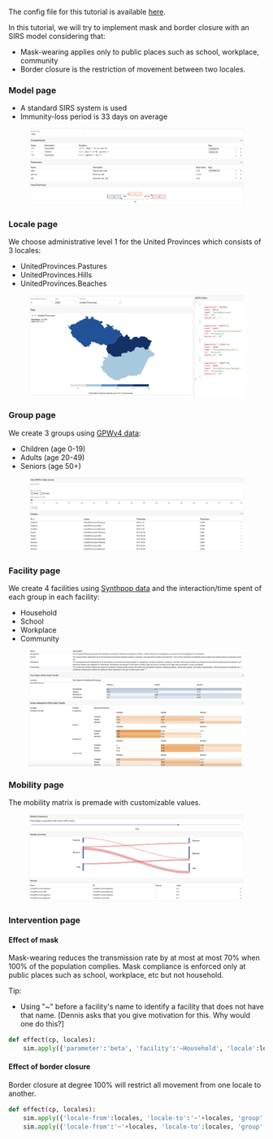 The config file for this tutorial is available [here](/assets/mask_border/SIRMB.json).

In this tutorial, we will try to implement mask and border closure with an SIRS model considering that:
- Mask-wearing  applies only to public places such as school, workplace, community
- Border closure is the restriction of movement between two locales.

### Model page

- A standard SIRS system is used
- Immunity-loss period is 33 days on average

<figure>
    <img src="/assets/mask_border/SIRMB.png" alt="model-parameters"/>  
</figure>

### Locale page

We choose administrative level 1 for the United Provinces which consists of 3 locales:
- UnitedProvinces.Pastures
- UnitedProvinces.Hills
- UnitedProvinces.Beaches

<figure>
    <img src="/assets/mask_border/SIRMB-locale.png" alt="model-parameters"/>  
</figure>

### Group page

We create 3 groups using [GPWv4 data](https://sedac.ciesin.columbia.edu/data/collection/gpw-v4):
- Children (age 0-19)
- Adults (age 20-49)
- Seniors (age 50+)

<figure>
    <img src="/assets/mask_border/SIRMB-group.png" alt="model-parameters" />  
</figure>

### Facility page

We create 4 facilities using [Synthpop data](https://github.com/InstituteforDiseaseModeling/synthpops) and the interaction/time spent of each group in each facility:
- Household
- School
- Workplace
- Community

<figure>
    <img src="/assets/mask_border/SIRMB-facility.png" alt="model-parameters"/>  
</figure>

### Mobility page

The mobility matrix is premade with customizable values.

<figure>
    <img src="/assets/mask_border/SIRMB-mobility.png" alt="model-parameters"/>
</figure>

### Intervention page

#### Effect of mask
Mask-wearing reduces the transmission rate by at most at most 70% when 100% of the population complies. Mask compliance is enforced only at public places such as school, workplace, etc but not household.

Tip:
- Using "~" before a facility's name to identify a facility that does not have that name. [Dennis asks that you give motivation for this. Why would one do this?]


```python
def effect(cp, locales):
    sim.apply({'parameter':'beta', 'facility':'~Household', 'locale':locales}, 1-cp['compliance']*0.7)
```

#### Effect of border closure

Border closure at degree 100%  will restrict all movement from one locale to another.

```python
def effect(cp, locales):
    sim.apply({'locale-from':locales, 'locale-to':'~'+locales, 'group':'*'}, 1-cp['degree'])
    sim.apply({'locale-from':'~'+locales, 'locale-to':locales, 'group':'*'}, 1-cp['degree'])
```
